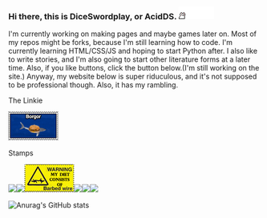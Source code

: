 ### Hi there, this is DiceSwordplay, or AcidDS. <img src="assets/catonline.gif">


 I'm currently working on making pages and maybe games later on. Most of my repos might be forks, because I'm still learning how to code. I'm currently learning HTML/CSS/JS and hoping to start Python after. I also like to write stories, and I'm also going to start other literature forms at a later time. Also, if you like buttons, click the button below.(I'm still working on the site.) Anyway, my website below is super riduculous, and it's not supposed to be professional though. Also, it has my rambling.
 

 The Linkie

 
<a href="https://diceswordplay.github.io/deltarune-web/"><img src="https://github.com/AGuyNamedDan008/Webpage-1990-Colourised/blob/main/graphics/stamps/borgor.gif?raw=true" alt="AcidDS' Site"></a>

Stamps 

<img src="https://liseklucian.neocities.org/stamps/d32.gif"><img src="https://identity-crisis.carrd.co/assets/images/gallery05/7475b9ff.gif?v=4e55d939"><img src="https://github.com/AGuyNamedDan008/Webpage-1990-Colourised/blob/main/graphics/stamps/barbedwire.gif?raw=true"><img src="https://gligar.neocities.org/woopa.png"><img src="https://liseklucian.neocities.org/stamps/17.png"><img src="https://liseklucian.neocities.org/stamps/b16.gif">

![Anurag's GitHub stats](https://github-readme-stats.vercel.app/api?username=DiceSwordplay&show_icons=true&theme=dracula)
